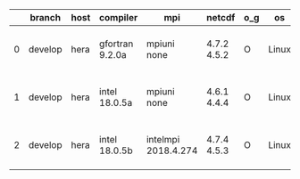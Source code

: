 |    | branch   | host   | compiler        | mpi                 | netcdf      | o_g   | os    | build   |   u_pass |   u_fail |   s_pass |   s_fail |   e_pass |   e_fail |   nuopc_pass |   nuopc_fail | artifacts_hash                                                                                                                                              | modified                  |
|----|----------|--------|-----------------|---------------------|-------------|-------|-------|---------|----------|----------|----------|----------|----------|----------|--------------|--------------|-------------------------------------------------------------------------------------------------------------------------------------------------------------|---------------------------|
|  0 | develop  | hera   | gfortran 9.2.0a | mpiuni none         | 4.7.2 4.5.2 | O     | Linux | pass    |    12142 |        0 |        8 |        0 |       43 |        0 |            0 |           50 | [artifacts](https://github.com/esmf-org/esmf-test-artifacts/tree/201b866fe124c881344f9249ef86ebfad88bece5/develop/hera/gfortran/9.2.0a/O/mpiuni/none)       | 2022-07-14 07:04:55 +0000 |
|  1 | develop  | hera   | intel 18.0.5a   | mpiuni none         | 4.6.1 4.4.4 | O     | Linux | pass    |    12142 |        0 |        8 |        0 |       43 |        0 |            0 |           50 | [artifacts](https://github.com/esmf-org/esmf-test-artifacts/tree/a5310bafc336a96ba7a431ebc30bde276c95d587/develop/hera/intel/18.0.5a/O/mpiuni/none)         | 2022-07-14 06:56:12 +0000 |
|  2 | develop  | hera   | intel 18.0.5b   | intelmpi 2018.4.274 | 4.7.4 4.5.3 | O     | Linux | pass    |    13665 |        0 |       49 |        0 |       80 |        0 |           50 |            0 | [artifacts](https://github.com/esmf-org/esmf-test-artifacts/tree/809f47cce18ce8e7fb27d3c98231219db1d48a1f/develop/hera/intel/18.0.5b/O/intelmpi/2018.4.274) | 2022-07-14 07:32:31 +0000 |